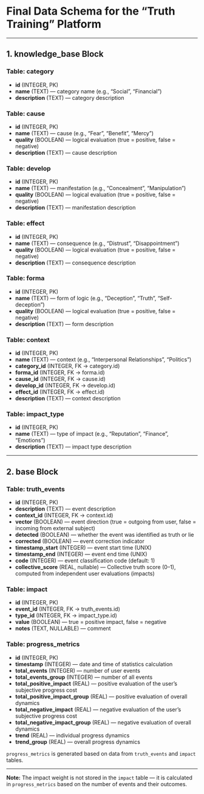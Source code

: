 # Final Data Schema for the “Truth Training” Platform

---

## 1. **knowledge\_base** Block

### **Table: category**

* **id** (INTEGER, PK)
* **name** (TEXT) — category name (e.g., “Social”, “Financial”)
* **description** (TEXT) — category description

### **Table: cause**

* **id** (INTEGER, PK)
* **name** (TEXT) — cause (e.g., “Fear”, “Benefit”, “Mercy”)
* **quality** (BOOLEAN) — logical evaluation (true = positive, false = negative)
* **description** (TEXT) — cause description

### **Table: develop**

* **id** (INTEGER, PK)
* **name** (TEXT) — manifestation (e.g., “Concealment”, “Manipulation”)
* **quality** (BOOLEAN) — logical evaluation (true = positive, false = negative)
* **description** (TEXT) — manifestation description

### **Table: effect**

* **id** (INTEGER, PK)
* **name** (TEXT) — consequence (e.g., “Distrust”, “Disappointment”)
* **quality** (BOOLEAN) — logical evaluation (true = positive, false = negative)
* **description** (TEXT) — consequence description

### **Table: forma**

* **id** (INTEGER, PK)
* **name** (TEXT) — form of logic (e.g., “Deception”, “Truth”, “Self-deception”)
* **quality** (BOOLEAN) — logical evaluation (true = positive, false = negative)
* **description** (TEXT) — form description

### **Table: context**

* **id** (INTEGER, PK)
* **name** (TEXT) — context (e.g., “Interpersonal Relationships”, “Politics”)
* **category\_id** (INTEGER, FK → category.id)
* **forma\_id** (INTEGER, FK → forma.id)
* **cause\_id** (INTEGER, FK → cause.id)
* **develop\_id** (INTEGER, FK → develop.id)
* **effect\_id** (INTEGER, FK → effect.id)
* **description** (TEXT) — context description

### **Table: impact\_type**

* **id** (INTEGER, PK)
* **name** (TEXT) — type of impact (e.g., “Reputation”, “Finance”, “Emotions”)
* **description** (TEXT) — impact type description

---

## 2. **base** Block

### **Table: truth\_events**

* **id** (INTEGER, PK)
* **description** (TEXT) — event description
* **context\_id** (INTEGER, FK → context.id)
* **vector** (BOOLEAN) — event direction (true = outgoing from user, false = incoming from external subject)
* **detected** (BOOLEAN) — whether the event was identified as truth or lie
* **corrected** (BOOLEAN) — event correction indicator
* **timestamp\_start** (INTEGER) — event start time (UNIX)
* **timestamp\_end** (INTEGER) — event end time (UNIX)
* **code** (INTEGER) — event classification code (default: 1)
* **collective_score** (REAL, nullable) — Collective truth score (0–1), computed from independent user evaluations (impacts)

### **Table: impact**

* **id** (INTEGER, PK)
* **event\_id** (INTEGER, FK → truth\_events.id)
* **type\_id** (INTEGER, FK → impact\_type.id)
* **value** (BOOLEAN) — true = positive impact, false = negative
* **notes** (TEXT, NULLABLE) — comment

### **Table: progress\_metrics**

* **id** (INTEGER, PK)
* **timestamp** (INTEGER) — date and time of statistics calculation
* **total\_events** (INTEGER) — number of user events
* **total\_events\_group** (INTEGER) — number of all events
* **total\_positive\_impact** (REAL) — positive evaluation of the user’s subjective progress cost
* **total\_positive\_impact\_group** (REAL) — positive evaluation of overall dynamics
* **total\_negative\_impact** (REAL) — negative evaluation of the user’s subjective progress cost
* **total\_negative\_impact\_group** (REAL) — negative evaluation of overall dynamics
* **trend** (REAL) — individual progress dynamics
* **trend\_group** (REAL) — overall progress dynamics

`progress_metrics` is generated based on data from `truth_events` and `impact` tables.

---

**Note:** The impact weight is not stored in the `impact` table — it is calculated in `progress_metrics` based on the number of events and their outcomes.
